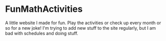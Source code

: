 # FunMathActivities
A little website I made for fun. Play the activities or check up every month or so for a new joke!
I'm trying to add new stuff to the site regularly, but I am bad with schedules and doing stuff.